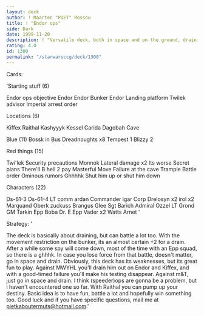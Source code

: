 ```yaml
---
layout: deck
author: ! Maarten "PIET" Rossou
title: ! "Endor ops"
side: Dark
date: 1999-11-20
description: ! "Versatile deck, both in space and on the ground, draining and battling."
rating: 4.0
id: 1300
permalink: "/starwarsccg/deck/1300"
---
```

Cards: 

'Starting stuff (6)

Endor ops objective
Endor
Endor Bunker
Endor Landing platform
Twilek advisor
Imperial arrest order

Locations (6)

Kiffex
Raithal
Kashyyyk
Kessel
Carida
Dagobah Cave

Blue (11)
Bossk in Bus
Dreadnoughts x8
Tempest 1
Blizzy	2

Red things (15)

Twi'lek
Security precautions
Monnok
Lateral damage x2
Its worse
Secret plans
There'll B hell 2 pay
Masterful Move
Failure at the cave
Trample
Battle order
Ominous rumors
Ghhhhk
Shut him up or shut him down

Characters (22)

Ds-61-3
Ds-61-4
LT comm ardan
Commander igar
Corp Drelosyn x2
irol x2
Marquand
Oberk
zuckuss
Brangus Glee
Sgt Barich
Admiral Ozzel
LT Grond
GM Tarkin
Epp Boba
Dr. E
Epp Vader x2
Watts
Arnet
'

Strategy: '

The deck is basically about draining, but can battle a lot too.
With the movement restriction on the bunker, its an almost certain +2 for a drain. After a while some spy will come down, most of the time with an Epp squad, so there is a ghhhk. In case you lose force from that battle, doesn't matter, go in space and drain. Obviously, this deck has its weaknesses, but its great fun to play. Against MWYHL you'll drain him out on Endor and Kiffex, and with a good-timed failure you'll make his testing disappear. Against m&T, just go in space and drain. I think (speeder)ops are gonna be a problem, but i haven't encountered one so far. With Raithal you can pump up your destiny.
Basic idea is to have fun, battle a lot and hopefully win something too. Good luck and if you have specific questions, mail me at pietkaboutermuts@hotmail.com.'
